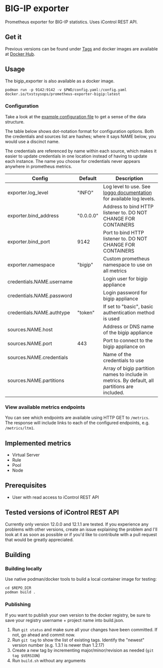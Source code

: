 # BIG-IP exporter
Prometheus exporter for BIG-IP statistics. Uses iControl REST API.

## Get it
Previous versions can be found under [Tags](https://github.com/txst-sysops/prometheus-exporter-bigip/tags) and docker images are available at [Docker Hub](https://hub.docker.com/r/txstsysops/prometheus-exporter-bigip/tags).

## Usage
The bigip_exporter is also available as a docker image.
```
podman run -p 9142:9142 -v $PWD/config.yaml:/config.yaml docker.io/txstsysops/prometheus-exporter-bigip:latest
```

### Configuration

Take a look at the [example configuration file](https://github.com/txst-sysops/prometheus-exporter-bigip/blob/master/config.example.yaml) to get a sense of the data structure.

The table below shows dot-notation format for configuration options. Both the credentials and sources list are hashes; where it says NAME below, you would use a discinct name.

The credentials are referenced by name within each source, which makes it easier to update 
credentials in one location instead of having to update each instance. The name you choose 
for credentials never appears anywhere in prometheus metrics.

Config | Default | Description
-------|---------|-------------
exporter.log_level | "INFO" | Log level to use. See [loggo documentation](https://github.com/juju/loggo?tab=readme-ov-file#type-level) for available log levels.
exporter.bind_address | "0.0.0.0" | Address to bind HTTP listener to. DO NOT CHANGE FOR CONTAINERS
exporter.bind_port | 9142 | Port to bind HTTP listener to. DO NOT CHANGE FOR CONTAINERS
exporter.namespace | "bigip" | Custom prometheus namespace to use on all metrics
credentials.NAME.username |  | Login user for bigip appliance
credentials.NAME.password |  | Login password for bigip appliance
credentials.NAME.authtype | "token" | If set to "basic", basic authentication method is used
sources.NAME.host |  | Address or DNS name of the bigip appliance
sources.NAME.port | 443 | Port to connect to the bigip appliance on
sources.NAME.credentials |  | Name of the credentials to use
sources.NAME.partitions |  | Array of bigip partition names to include in metrics. By default, all partitions are included.

### View available metrics endpoints
You can see which endpoints are available using HTTP GET to `/metrics`. The response will include links to each of the configured endpoints, e.g. `/metrics/ltm1`.

## Implemented metrics
* Virtual Server
* Rule
* Pool
* Node

## Prerequisites
* User with read access to iControl REST API

## Tested versions of iControl REST API
Currently only version 12.0.0 and 12.1.1 are tested. If you experience any problems with other versions, create an issue explaining the problem and I'll look at it as soon as possible or if you'd like to contribute with a pull request that would be greatly appreciated.

## Building
### Building locally
Use native podman/docker tools to build a local container image for testing:
```
cd $REPO_DIR
podman build .
```

### Publishing
If you want to publish your own version to the docker registry, be sure to save your registry username + project name into build.json.

1. Run `git status` and make sure all your changes have been committed. If not, go ahead and commit now.
2. Run `git tag` to show the list of existing tags. Identify the "newest" version number (e.g. 1.3.1 is newer than 1.2.17)
3. Create a new tag by incrementing major/minor/revision as needed (`git tag $VERSION`)
4. Run `build.sh` without any arguments
